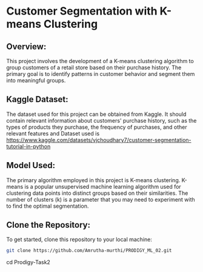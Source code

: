 # Customer Segmentation with K-means Clustering

## Overview:

This project involves the development of a K-means clustering algorithm to group customers of a retail store based on their purchase history. The primary goal is to identify patterns in customer behavior and segment them into meaningful groups.

## Kaggle Dataset:

The dataset used for this project can be obtained from Kaggle. It should contain relevant information about customers' purchase history, such as the types of products they purchase, the frequency of purchases, and other relevant features and Dataset used is https://www.kaggle.com/datasets/vjchoudhary7/customer-segmentation-tutorial-in-python

## Model Used:

The primary algorithm employed in this project is K-means clustering. K-means is a popular unsupervised machine learning algorithm used for clustering data points into distinct groups based on their similarities. The number of clusters (k) is a parameter that you may need to experiment with to find the optimal segmentation.

## Clone the Repository:

To get started, clone this repository to your local machine:

```bash
git clone https://github.com/Amrutha-murthi/PRODIGY_ML_02.git
```




cd Prodigy-Task2
```


